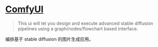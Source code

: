# [ComfyUI](https://github.com/comfyanonymous/ComfyUI)
> This ui will let you design and execute advanced stable diffusion pipelines using a graph/nodes/flowchart based interface. 

编排基于 stable diffusion 的图片生成应用。